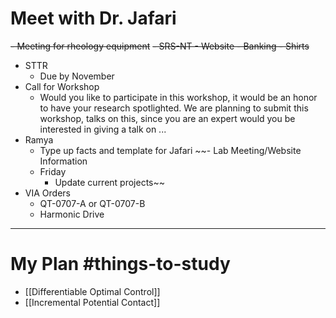 # Meet with Dr. Jafari
~~- Meeting for rheology equipment~~
~~- SRS-NT
	- Website
	- Banking
	- Shirts~~
- STTR
	- Due by November
- Call for Workshop
	- Would you like to participate in this workshop, it would be an honor to have your research spotlighted. We are planning to submit this workshop, talks on this, since you are an expert would you be interested in giving a talk on ...
- Ramya
	- Type up facts and template for Jafari
~~- Lab Meeting/Website Information
	- Friday
		- Update current projects~~
- VIA Orders
	- QT-0707-A or QT-0707-B
	- Harmonic Drive
---



# My Plan #things-to-study
- [[Differentiable Optimal Control]] 
- [[Incremental Potential Contact]]
